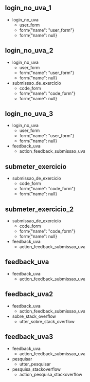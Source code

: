 ## login_no_uva_1
* login_no_uva
	- user_form
	- form{"name": "user_form"}
  	- form{"name": null}

## login_no_uva_2
* login_no_uva
	- user_form
	- form{"name": "user_form"}
	- form{"name": null}
* submissao_de_exercicio
	- code_form
	- form{"name": "code_form"}
  	- form{"name": null}

## login_no_uva_3
* login_no_uva
	- user_form
	- form{"name": "user_form"}
	- form{"name": null}
* feedback_uva
    - action_feedback_submissao_uva


## submeter_exercicio
* submissao_de_exercicio
	- code_form
	- form{"name": "code_form"}
  	- form{"name": null}

## submeter_exercicio_2
* submissao_de_exercicio
	- code_form
	- form{"name": "code_form"}
	- form{"name": null}
* feedback_uva
    - action_feedback_submissao_uva


## feedback_uva
* feedback_uva
    - action_feedback_submissao_uva

## feedback_uva2
* feedback_uva
    - action_feedback_submissao_uva
* sobre_stack_overflow
    - utter_sobre_stack_overflow

## feedback_uva3
* feedback_uva
    - action_feedback_submissao_uva
* pesquisar
	- utter_pesquisar
* pesquisa_stackoverflow
    - action_pesquisa_stackoverflow
